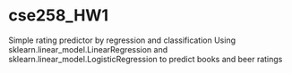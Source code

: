 # cse258_HW1
Simple rating predictor by regression and classification
Using sklearn.linear_model.LinearRegression and sklearn.linear_model.LogisticRegression to predict books and beer ratings
